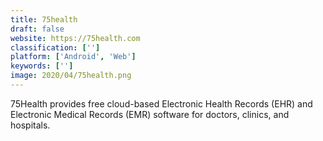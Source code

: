 ```yaml
---
title: 75health
draft: false 
website: https://75health.com
classification: ['']
platform: ['Android', 'Web']
keywords: ['']
image: 2020/04/75health.png
---
```

75Health provides free cloud-based Electronic Health Records (EHR) and Electronic Medical Records (EMR) software for doctors, clinics, and hospitals.